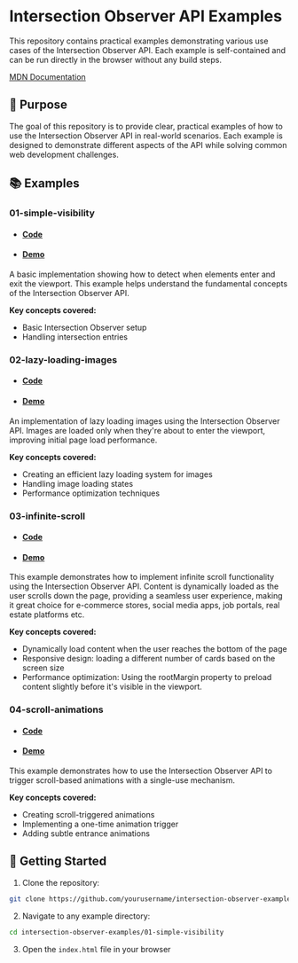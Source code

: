# Intersection Observer API Examples

This repository contains practical examples demonstrating various use cases of the Intersection Observer API. Each example is self-contained and can be run directly in the browser without any build steps.

[MDN Documentation](https://developer.mozilla.org/en-US/docs/Web/API/Intersection_Observer_API)

## 🎯 Purpose

The goal of this repository is to provide clear, practical examples of how to use the Intersection Observer API in real-world scenarios. Each example is designed to demonstrate different aspects of the API while solving common web development challenges.

## 📚 Examples

### 01-simple-visibility

- #### [Code](./01-simple-visibility)
- #### [Demo](https://stefan-kanazir.github.io/intersection-observer/01-simple-visibility)

A basic implementation showing how to detect when elements enter and exit the viewport. This example helps understand the fundamental concepts of the Intersection Observer API.

**Key concepts covered:**

- Basic Intersection Observer setup
- Handling intersection entries

### 02-lazy-loading-images

- #### [Code](./02-lazy-loading-images)
- #### [Demo](https://stefan-kanazir.github.io/intersection-observer/02-lazy-loading-images)

An implementation of lazy loading images using the Intersection Observer API. Images are loaded only when they're about to enter the viewport, improving initial page load performance.

**Key concepts covered:**

- Creating an efficient lazy loading system for images
- Handling image loading states
- Performance optimization techniques

### 03-infinite-scroll

- #### [Code](./03-infinite-scroll)
- #### [Demo](https://stefan-kanazir.github.io/intersection-observer/03-infinite-scroll)

This example demonstrates how to implement infinite scroll functionality using the Intersection Observer API. Content is dynamically loaded as the user scrolls down the page, providing a seamless user experience, making it great choice for e-commerce stores, social media apps, job portals, real estate platforms etc.

**Key concepts covered:**

- Dynamically load content when the user reaches the bottom of the page
- Responsive design: loading a different number of cards based on the screen size
- Performance optimization: Using the rootMargin property to preload content slightly before it's visible in the viewport.

### 04-scroll-animations

- #### [Code](./04-scroll-animations)
- #### [Demo](https://stefan-kanazir.github.io/intersection-observer/04-scroll-animations)

This example demonstrates how to use the Intersection Observer API to trigger scroll-based animations with a single-use mechanism.

**Key concepts covered:**

- Creating scroll-triggered animations
- Implementing a one-time animation trigger
- Adding subtle entrance animations

## 🚀 Getting Started

1. Clone the repository:

```bash
git clone https://github.com/yourusername/intersection-observer-examples.git
```

2. Navigate to any example directory:

```bash
cd intersection-observer-examples/01-simple-visibility
```

3. Open the `index.html` file in your browser
